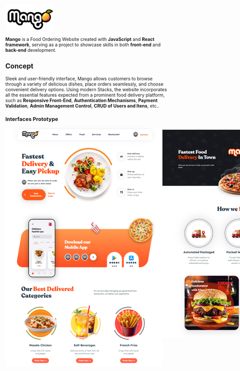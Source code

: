 ![image](https://github.com/Dinista/Food-Ordering-Mango/blob/main/front-end/src/assets/logo.png)

**Mango** is a Food Ordering Website created with **JavaScript** and **React framework**, serving as a project to showcase skills in both **front-end** and **back-end** development.

## Concept

Sleek and user-friendly interface, Mango allows customers to browse through a variety of delicious dishes, place orders seamlessly, and choose convenient delivery options. Using modern Stacks, the website incorporates all the essential features expected from a prominent food delivery platform, such as **Responsive Front-End**, **Authentication Mechanisms**, **Payment Validation**, **Admin Management Control**, **CRUD of Users and Itens**, etc..

### Interfaces Prototype

<div style= "display: flex;">
  <img style= "width: 490px; height: 747px;" src="https://github.com/Dinista/Food-Ordering-Mango/blob/main/front-end/src/assets/Screenshots/HeroPage1.png" style="width: 550px;" />
  <img style= "width: 490px; height: 658px; " src="https://github.com/Dinista/Food-Ordering-Mango/blob/main/front-end/src/assets/Screenshots/Banners.png" style="width: 550px;" />
</div>
